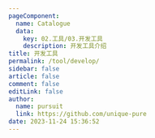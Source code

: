 ```yaml
---
pageComponent: 
  name: Catalogue
  data: 
    key: 02.工具/03.开发工具
    description: 开发工具介绍
title: 开发工具
permalink: /tool/develop/
sidebar: false
article: false
comment: false
editLink: false
author: 
  name: pursuit
  link: https://github.com/unique-pure
date: 2023-11-24 15:36:52
---
```

